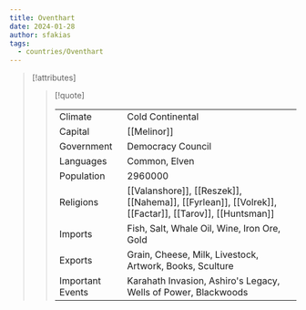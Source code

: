 ```yaml
---
title: Oventhart
date: 2024-01-28
author: sfakias
tags:
  - countries/Oventhart
---
```


> [!attributes]
> 
> > [!quote]
> >
> > | | |
> > | --- | --- |
> > | Climate | Cold Continental |
> > | Capital | [[Melinor]] |
> > | Government | Democracy Council |
> > | Languages | Common, Elven |
> > | Population | 2960000 |
> > | Religions | [[Valanshore]], [[Reszek]], [[Nahema]], [[Fyrlean]], [[Volrek]], [[Factar]], [[Tarov]], [[Huntsman]] |
> > | Imports | Fish, Salt, Whale Oil, Wine, Iron Ore, Gold |
> > | Exports | Grain, Cheese, Milk, Livestock, Artwork, Books, Sculture |
> > | Important Events | Karahath Invasion, Ashiro's Legacy, Wells of Power, Blackwoods |
